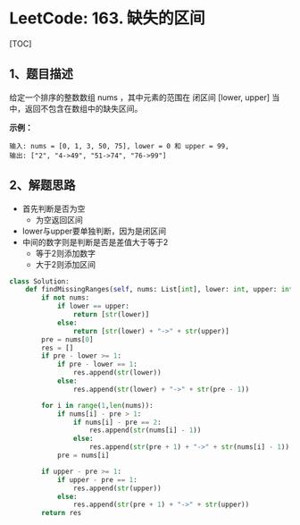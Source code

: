 # LeetCode: 163. 缺失的区间

[TOC]

## 1、题目描述

给定一个排序的整数数组 nums ，其中元素的范围在 闭区间 [lower, upper] 当中，返回不包含在数组中的缺失区间。

**示例：**

```
输入: nums = [0, 1, 3, 50, 75], lower = 0 和 upper = 99,
输出: ["2", "4->49", "51->74", "76->99"]
```



## 2、解题思路

- 首先判断是否为空
  - 为空返回区间
- lower与upper要单独判断，因为是闭区间
- 中间的数字则是判断是否是差值大于等于2
  - 等于2则添加数字
  - 大于2则添加区间



```python
class Solution:
    def findMissingRanges(self, nums: List[int], lower: int, upper: int) -> List[str]:
        if not nums:
            if lower == upper:
                return [str(lower)]
            else:
                return [str(lower) + "->" + str(upper)]
        pre = nums[0]
        res = []
        if pre - lower >= 1:
            if pre - lower == 1:
                res.append(str(lower))
            else:
                res.append(str(lower) + "->" + str(pre - 1))

        for i in range(1,len(nums)):
            if nums[i] - pre > 1:
                if nums[i] - pre == 2:
                    res.append(str(nums[i] - 1))
                else:
                    res.append(str(pre + 1) + "->" + str(nums[i] - 1))
            pre = nums[i]

        if upper - pre >= 1:
            if upper - pre == 1:
                res.append(str(upper))
            else:
                res.append(str(pre + 1) + "->" + str(upper))
        return res
```



